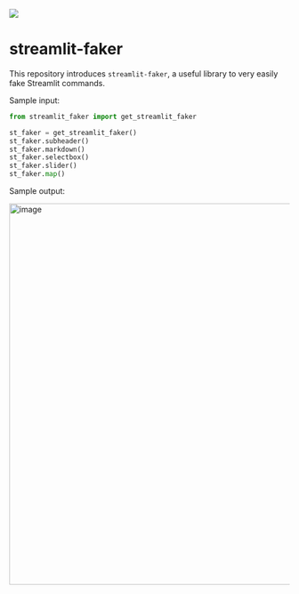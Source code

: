 <a href="https://fakker.streamlitapp.com" title="Python Version"><img src="https://static.streamlit.io/badges/streamlit_badge_black_white.svg"></a><br>

# streamlit-faker

This repository introduces `streamlit-faker`, a useful library to very easily fake Streamlit commands. 

Sample input:
```python
from streamlit_faker import get_streamlit_faker

st_faker = get_streamlit_faker()
st_faker.subheader()
st_faker.markdown()
st_faker.selectbox()
st_faker.slider()
st_faker.map()
```

Sample output:

<img width="686" alt="image" src="https://user-images.githubusercontent.com/7164864/194157363-f8078096-b5e4-40dd-acdf-4d5bedc5585b.png">
